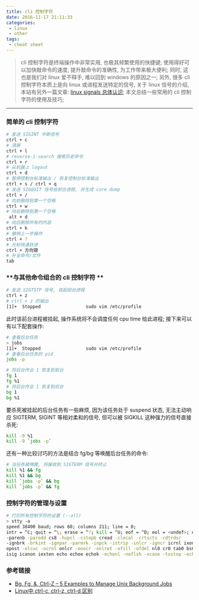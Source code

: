 ```yaml
---
title: cli 控制字符
date: 2016-11-17 21:11:33
categories:
 - linux
 - other
tags:
 - cheat sheet
---
```


> cli 控制字符是终端操作中非常实用, 也极其频繁使用的快捷键; 使用得好可以加快敲命令的速度, 提升敲命令的准确性, 为工作带来极大便利; 同时, 这也是我们对 linux 爱不释手, 难以回到 windows 的原因之一;
另外, 很多 cli 控制字符本质上是向 linux 或进程发送特定的信号, 关于 linux 信号的介绍, 本站有另外一篇文章: [linux signals 总体认识](https://zshell-zhang.github.io/2017/04/05/linux-process--linux_signals%E6%80%BB%E4%BD%93%E8%AE%A4%E8%AF%86/);
本文总结一些常用的 cli 控制字符的使用及技巧;

<!--more-->

------

### **简单的 cli 控制字符**
``` bash
# 发送 SIGINT 中断信号
ctrl + c
# 清屏
ctrl + l
# reverse-i-search 搜索历史命令
ctrl + r
# 从机器上 logout
ctrl + d
# 暂停控制台标准输出 / 恢复控制台标准输出
ctrl + s / ctrl + q
# 发送 SIGQUIT 信号给前台进程, 并生成 core dump
ctrl + /
# 向前删除到第一个空格
ctrl + w
# 向后删除到第一个空格
 alt + d
# 向后删除所有的内容
ctrl + k
# 撤销上一步操作
ctrl + ?
# 光标快速跃进
ctrl + 方向键
# 补全命令/文件
tab
```

### **与其他命令组合的 cli 控制字符 **
``` bash
# 发送 SIGTSTP 信号, 挂起前台进程
ctrl + z
# ctrl + z 的输出
[1]+  Stopped                 sudo vim /etc/profile
```
此时该前台进程被挂起, 操作系统将不会调度任何 cpu time 给此进程;
接下来可以有以下配套操作:
``` bash
# 查看后台任务
> jobs
[1]+  Stopped                 sudo vim /etc/profile
# 查看后台任务的 pid
jobs -p

# 将后台作业 1 恢复到前台
fg 1
fg %1
# 将后台作业 1 恢复到后台
bg 1
bg %1
```
要杀死被挂起的后台任务有一些麻烦, 因为该任务处于 suspend 状态, 无法主动响应 SIGTERM, SIGINT 等相对柔和的信号, 但可以被 SIGKILL 这种强力的信号直接杀死:
``` bash
kill -9 %1
kill -9 `jobs -p`
```
还有一种比较讨巧的方法是结合 fg/bg 等唤醒后台任务的命令:
``` bash
# 当任务被唤醒, 将接收到 SIGTERM 信号并终止
kill %1 && fg
kill %1 && bg
kill `jobs -p` && bg
kill `jobs -p` && fg
```

### **控制字符的管理与设置**
``` bash
# 打印所有控制字符的设置 (--all)
> stty -a
speed 38400 baud; rows 60; columns 211; line = 0;
intr = ^C; quit = ^\; erase = ^?; kill = ^U; eof = ^D; eol = <undef>; eol2 = <undef>; swtch = <undef>; start = ^Q; stop = ^S; susp = ^Z; rprnt = ^R; werase = ^W; lnext = ^V; flush = ^O; min = 1; time = 0;
-parenb -parodd cs8 -hupcl -cstopb cread -clocal -crtscts -cdtrdsr
-ignbrk -brkint -ignpar -parmrk -inpck -istrip -inlcr -igncr icrnl ixon -ixoff -iuclc -ixany -imaxbel -iutf8
opost -olcuc -ocrnl onlcr -onocr -onlret -ofill -ofdel nl0 cr0 tab0 bs0 vt0 ff0
isig icanon iexten echo echoe echok -echonl -noflsh -xcase -tostop -echoprt echoctl echoke
```

### **参考链接**
- [Bg, Fg, &, Ctrl-Z – 5 Examples to Manage Unix Background Jobs](http://www.thegeekstuff.com/2010/05/unix-background-job/)
- [Linux中 ctrl-c, ctrl-z, ctrl-d 区别](http://blog.csdn.net/mylizh/article/details/38385739)

